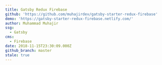 ```yaml
---
title: Gatsby Redux Firebase
github: 'https://github.com/muhajirdev/gatsby-starter-redux-firebase'
demo: 'https://gatsby-starter-redux-firebase.netlify.com/'
author: Muhammad Muhajir
ssg:
  - Gatsby
cms:
  - Firebase
date: 2018-11-15T23:30:09.000Z
github_branch: master
stale: true
---
```

